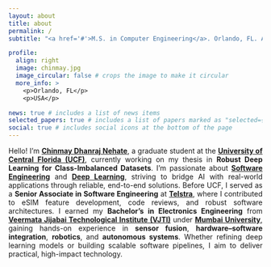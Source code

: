 ```yaml
---
layout: about
title: about
permalink: /
subtitle: "<a href='#'>M.S. in Computer Engineering</a>. Orlando, FL. AI & Robotics."

profile:
  align: right
  image: chinmay.jpg
  image_circular: false # crops the image to make it circular
  more_info: >
    <p>Orlando, FL</p>
    <p>USA</p>

news: true # includes a list of news items
selected_papers: true # includes a list of papers marked as "selected={true}"
social: true # includes social icons at the bottom of the page
---
```


<div style="text-align: justify;">

Hello! I’m [**Chinmay Dhanraj Nehate**](#), a graduate student at the [**University of Central Florida (UCF)**](https://www.ucf.edu), currently working on my thesis in **Robust Deep Learning for Class-Imbalanced Datasets**. I’m passionate about [**Software Engineering**](#) and [**Deep Learning**](#), striving to bridge AI with real-world applications through reliable, end-to-end solutions. Before UCF, I served as a **Senior Associate in Software Engineering** at [**Telstra**](https://www.telstra.com), where I contributed to eSIM feature development, code reviews, and robust software architectures. I earned my **Bachelor’s in Electronics Engineering** from [**Veermata Jijabai Technological Institute (VJTI)**](https://www.vjti.ac.in) under [**Mumbai University**](https://mu.ac.in), gaining hands-on experience in **sensor fusion**, **hardware–software integration**, **robotics**, and **autonomous systems**. Whether refining deep learning models or building scalable software pipelines, I aim to deliver practical, high-impact technology.

</div>
